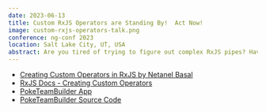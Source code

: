 ```yaml
---
date: 2023-06-13
title: Custom RxJS Operators are Standing By!  Act Now!
image: custom-rxjs-operators-talk.png
conference: ng-conf 2023
location: Salt Lake City, UT, USA
abstract: Are you tired of trying to figure out complex RxJS pipes? Having trouble unit testing those same pipes? Worry no more! With custom operators, you can write more maintainable, testable, reusable, and readable code! But act now, because this offer won't last!
---
```


- [Creating Custom Operators in RxJS by Netanel Basal](https://netbasal.com/creating-custom-operators-in-rxjs-32f052d69457)
- [RxJS Docs - Creating Custom Operators](https://netbasal.com/creating-custom-operators-in-rxjs-32f052d69457)
- [PokeTeamBuilder App](https://poketeambuilder.perko.dev)
- [PokeTeamBuilder Source Code](https://github.com/baronvonperko/poke-team-builder)
